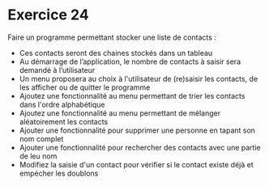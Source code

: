 # Exercice 24
Faire un programme permettant stocker une liste de contacts :
- Ces contacts seront des chaines stockés dans un tableau
- Au démarrage de l’application, le nombre de contacts à saisir sera demandé à l’utilisateur
- Un menu proposera au choix à l'utilisateur de (re)saisir les contacts, de les afficher ou de quitter le programme 
- Ajoutez une fonctionnalité au menu permettant de trier les contacts dans l'ordre alphabétique
- Ajoutez une fonctionnalité au menu permettant de mélanger aléatoirement les contacts
- Ajouter une fonctionnalité pour supprimer une personne en tapant son nom complet
- Ajouter une fonctionnalité pour rechercher des contacts avec une partie de leu nom
- Modifiez la saisie d'un contact pour vérifier si le contact existe déjà et empécher les doublons